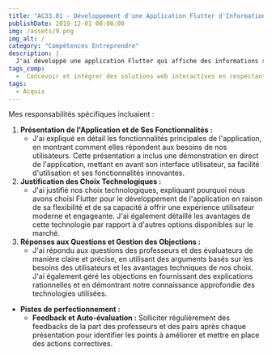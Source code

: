 ```yaml
---
title: "AC33.01 - Développement d'une Application Flutter d'Informations sur les Pays du Monde"
publishDate: 2019-12-01 00:00:00
img: /assets/9.png
img_alt: /
category: "Compétences Entreprendre"
description: |
  J'ai développé une application Flutter qui affiche des informations sur les pays du monde en utilisant l'API restcountries.com. Les utilisateurs peuvent sélectionner une région pour voir les pays correspondants et obtenir des détails sur chaque pays. Ce projet met en œuvre des compétences en intégration d'API et en création d'interfaces utilisateur réactives.
tags_comp: 
  -  Concevoir et intégrer des solutions web interactives en respectant les contraintes techniques
tags:
  - Acquis
---
```

Mes responsabilités spécifiques incluaient :

1. **Présentation de l'Application et de Ses Fonctionnalités :**
    - J'ai expliqué en détail les fonctionnalités principales de l'application, en montrant comment elles répondent aux besoins de nos utilisateurs. Cette présentation a inclus une démonstration en direct de l'application, mettant en avant son interface utilisateur, sa facilité d'utilisation et ses fonctionnalités innovantes.
2. **Justification des Choix Technologiques :**
    - J'ai justifié nos choix technologiques, expliquant pourquoi nous avons choisi Flutter pour le développement de l'application en raison de sa flexibilité et de sa capacité à offrir une expérience utilisateur moderne et engageante. J'ai également détaillé les avantages de cette technologie par rapport à d'autres options disponibles sur le marché.
3. **Réponses aux Questions et Gestion des Objections :**
    - J'ai répondu aux questions des professeurs et des évaluateurs de manière claire et précise, en utilisant des arguments basés sur les besoins des utilisateurs et les avantages techniques de nos choix. J'ai également géré les objections en fournissant des explications rationnelles et en démontrant notre connaissance approfondie des technologies utilisées.
    
- **Pistes de perfectionnement :**
    - **Feedback et Auto-évaluation :** Solliciter régulièrement des feedbacks de la part des professeurs et des pairs après chaque présentation pour identifier les points à améliorer et mettre en place des actions correctives.